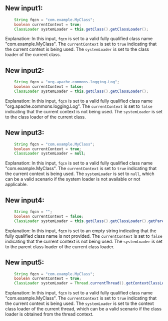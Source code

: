 ## New input1:
```java
    String fqcn = "com.example.MyClass";
    boolean currentContext = true;
    ClassLoader systemLoader = this.getClass().getClassLoader();
```
Explanation: In this input, `fqcn` is set to a valid fully qualified class name "com.example.MyClass". The `currentContext` is set to `true` indicating that the current context is being used. The `systemLoader` is set to the class loader of the current class.

## New input2:
```java
    String fqcn = "org.apache.commons.logging.Log";
    boolean currentContext = false;
    ClassLoader systemLoader = this.getClass().getClassLoader();
```
Explanation: In this input, `fqcn` is set to a valid fully qualified class name "org.apache.commons.logging.Log". The `currentContext` is set to `false` indicating that the current context is not being used. The `systemLoader` is set to the class loader of the current class.

## New input3:
```java
    String fqcn = "com.example.MyClass";
    boolean currentContext = true;
    ClassLoader systemLoader = null;
```
Explanation: In this input, `fqcn` is set to a valid fully qualified class name "com.example.MyClass". The `currentContext` is set to `true` indicating that the current context is being used. The `systemLoader` is set to `null`, which can be a valid scenario if the system loader is not available or not applicable.

## New input4:
```java
    String fqcn = "";
    boolean currentContext = false;
    ClassLoader systemLoader = this.getClass().getClassLoader().getParent();
```
Explanation: In this input, `fqcn` is set to an empty string indicating that the fully qualified class name is not provided. The `currentContext` is set to `false` indicating that the current context is not being used. The `systemLoader` is set to the parent class loader of the current class loader.

## New input5:
```java
    String fqcn = "com.example.MyClass";
    boolean currentContext = true;
    ClassLoader systemLoader = Thread.currentThread().getContextClassLoader();
```
Explanation: In this input, `fqcn` is set to a valid fully qualified class name "com.example.MyClass". The `currentContext` is set to `true` indicating that the current context is being used. The `systemLoader` is set to the context class loader of the current thread, which can be a valid scenario if the class loader is obtained from the thread context.